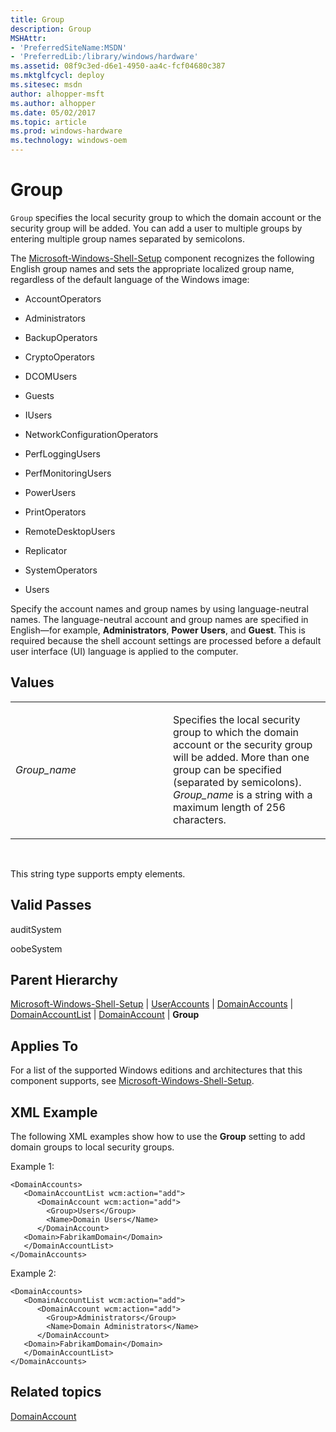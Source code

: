 ```yaml
---
title: Group
description: Group
MSHAttr:
- 'PreferredSiteName:MSDN'
- 'PreferredLib:/library/windows/hardware'
ms.assetid: 08f9c3ed-d6e1-4950-aa4c-fcf04680c387
ms.mktglfcycl: deploy
ms.sitesec: msdn
author: alhopper-msft
ms.author: alhopper
ms.date: 05/02/2017
ms.topic: article
ms.prod: windows-hardware
ms.technology: windows-oem
---
```


# Group


`Group` specifies the local security group to which the domain account or the security group will be added. You can add a user to multiple groups by entering multiple group names separated by semicolons.

The [Microsoft-Windows-Shell-Setup](microsoft-windows-shell-setup.md) component recognizes the following English group names and sets the appropriate localized group name, regardless of the default language of the Windows image:

-   AccountOperators

-   Administrators

-   BackupOperators

-   CryptoOperators

-   DCOMUsers

-   Guests

-   IUsers

-   NetworkConfigurationOperators

-   PerfLoggingUsers

-   PerfMonitoringUsers

-   PowerUsers

-   PrintOperators

-   RemoteDesktopUsers

-   Replicator

-   SystemOperators

-   Users

Specify the account names and group names by using language-neutral names. The language-neutral account and group names are specified in English—for example, **Administrators**, **Power Users**, and **Guest**. This is required because the shell account settings are processed before a default user interface (UI) language is applied to the computer.

## Values


<table>
<colgroup>
<col width="50%" />
<col width="50%" />
</colgroup>
<tbody>
<tr class="odd">
<td><p><em>Group_name</em></p></td>
<td><p>Specifies the local security group to which the domain account or the security group will be added. More than one group can be specified (separated by semicolons). <em>Group_name</em> is a string with a maximum length of 256 characters.</p></td>
</tr>
</tbody>
</table>

 

This string type supports empty elements.

## Valid Passes


auditSystem

oobeSystem

## Parent Hierarchy


[Microsoft-Windows-Shell-Setup](microsoft-windows-shell-setup.md) | [UserAccounts](microsoft-windows-shell-setup-useraccounts.md) | [DomainAccounts](microsoft-windows-shell-setup-useraccounts-domainaccounts.md) | [DomainAccountList](microsoft-windows-shell-setup-useraccounts-domainaccounts-domainaccountlist.md) | [DomainAccount](microsoft-windows-shell-setup-useraccounts-domainaccounts-domainaccountlist-domainaccount.md) | **Group**

## Applies To


For a list of the supported Windows editions and architectures that this component supports, see [Microsoft-Windows-Shell-Setup](microsoft-windows-shell-setup.md).

## XML Example


The following XML examples show how to use the **Group** setting to add domain groups to local security groups.

Example 1:

```
<DomainAccounts>
   <DomainAccountList wcm:action="add">
      <DomainAccount wcm:action="add">
        <Group>Users</Group> 
        <Name>Domain Users</Name> 
      </DomainAccount>
   <Domain>FabrikamDomain</Domain> 
   </DomainAccountList>
</DomainAccounts>
```

Example 2:

```
<DomainAccounts>
   <DomainAccountList wcm:action="add">
      <DomainAccount wcm:action="add">
        <Group>Administrators</Group> 
        <Name>Domain Administrators</Name> 
      </DomainAccount>
   <Domain>FabrikamDomain</Domain> 
   </DomainAccountList>
</DomainAccounts>
```

## Related topics


[DomainAccount](microsoft-windows-shell-setup-useraccounts-domainaccounts-domainaccountlist-domainaccount.md)

 

 







